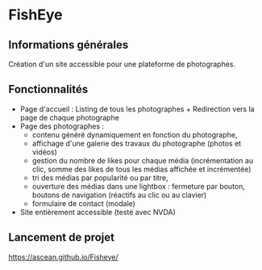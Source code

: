 # FishEye

## Informations générales

Création d'un site accessible pour une plateforme de photographes.

## Fonctionnalités

- Page d'accueil : Listing de tous les photographes + Redirection vers la page de chaque photographe
- Page des photographes :
  - contenu généré dynamiquement en fonction du photographe,
  - affichage d'une galerie des travaux du photographe (photos et vidéos)
  - gestion du nombre de likes pour chaque média (incrémentation au clic, somme des likes de tous les médias affichée et incrémentée)
  - tri des médias par popularité ou par titre,
  - ouverture des médias dans une lightbox : fermeture par bouton, boutons de navigation (réactifs au clic ou au clavier)
  - formulaire de contact (modale)
- Site entièrement accessible (testé avec NVDA)

## Lancement de projet

https://ascean.github.io/Fisheye/

